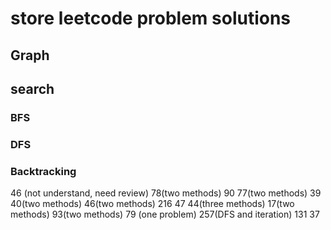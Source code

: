 # store leetcode problem solutions
## Graph
## search
### BFS
### DFS
### Backtracking
46 (not understand, need review) 78(two methods) 90 77(two methods) 39 40(two methods) 46(two methods) 216 47 44(three methods) 17(two methods) 93(two methods)
79 (one problem) 257(DFS and iteration) 131 37 
